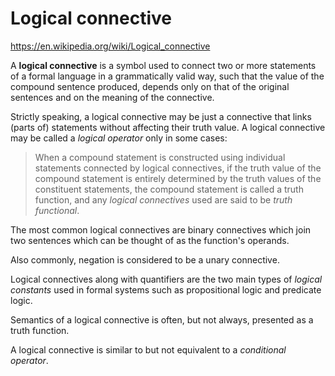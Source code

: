 # Logical connective

https://en.wikipedia.org/wiki/Logical_connective

A **logical connective** is a symbol used to connect two or more statements of a formal language in a grammatically valid way, such that the value of the compound sentence produced, depends only on that of the original sentences and on the meaning of the connective.

Strictly speaking, a logical connective may be just a connective that links (parts of) statements without affecting their truth value. A logical connective may be called a *logical operator* only in some cases:

> When a compound statement is constructed using individual statements connected by logical connectives, if the truth value of the compound statement is entirely determined by the truth values of the constituent statements, the compound statement is called a truth function, and any *logical connectives* used are said to be *truth functional*.


The most common logical connectives are binary connectives which join two sentences which can be thought of as the function's operands.

Also commonly, negation is considered to be a unary connective.

Logical connectives along with quantifiers are the two main types of *logical constants* used in formal systems such as propositional logic and predicate logic.

Semantics of a logical connective is often, but not always, presented as a truth function.

A logical connective is similar to but not equivalent to a *conditional operator*.
